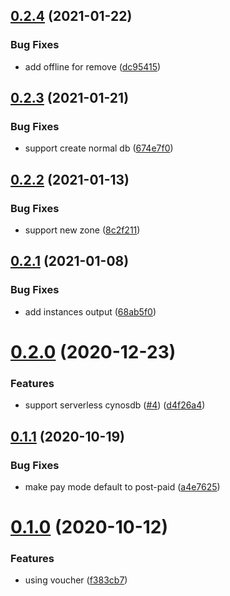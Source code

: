 ## [0.2.4](https://github.com/serverless-components/tencent-cynosdb/compare/v0.2.3...v0.2.4) (2021-01-22)


### Bug Fixes

* add offline for remove ([dc95415](https://github.com/serverless-components/tencent-cynosdb/commit/dc954150a54292e9bb985c55a061f2df64373dcc))

## [0.2.3](https://github.com/serverless-components/tencent-cynosdb/compare/v0.2.2...v0.2.3) (2021-01-21)


### Bug Fixes

* support create normal db ([674e7f0](https://github.com/serverless-components/tencent-cynosdb/commit/674e7f0b96867a2be6c87bdc847ae47bbf1a9b1d))

## [0.2.2](https://github.com/serverless-components/tencent-cynosdb/compare/v0.2.1...v0.2.2) (2021-01-13)


### Bug Fixes

* support new zone ([8c2f211](https://github.com/serverless-components/tencent-cynosdb/commit/8c2f2117dfe067684e4acc4dbc99e6ac6acf3ec1))

## [0.2.1](https://github.com/serverless-components/tencent-cynosdb/compare/v0.2.0...v0.2.1) (2021-01-08)


### Bug Fixes

* add instances output ([68ab5f0](https://github.com/serverless-components/tencent-cynosdb/commit/68ab5f040afc3b7f3e44ccfc9aa6fa5f60ffb11c))

# [0.2.0](https://github.com/serverless-components/tencent-cynosdb/compare/v0.1.1...v0.2.0) (2020-12-23)


### Features

* support serverless cynosdb ([#4](https://github.com/serverless-components/tencent-cynosdb/issues/4)) ([d4f26a4](https://github.com/serverless-components/tencent-cynosdb/commit/d4f26a4f0354786d4d84b32bb85f528d040bcdb6))

## [0.1.1](https://github.com/serverless-components/tencent-cynosdb/compare/v0.1.0...v0.1.1) (2020-10-19)


### Bug Fixes

* make pay mode default to post-paid ([a4e7625](https://github.com/serverless-components/tencent-cynosdb/commit/a4e7625ec3614a509e6a1dc0c567afef6d8fe063))

# [0.1.0](https://github.com/serverless-components/tencent-cynosdb/compare/v0.0.1...v0.1.0) (2020-10-12)


### Features

* using voucher ([f383cb7](https://github.com/serverless-components/tencent-cynosdb/commit/f383cb7bf53031ddf75604a8d2bdd249c2987f33))

